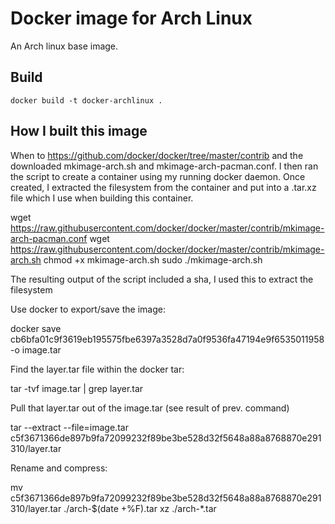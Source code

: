 Docker image for Arch Linux
===========================

An Arch linux base image.

Build
-----

    docker build -t docker-archlinux .

How I built this image
----------------------

When to https://github.com/docker/docker/tree/master/contrib and the downloaded
mkimage-arch.sh and mkimage-arch-pacman.conf.
I then ran the script to create a container using my running docker daemon.
Once created, I extracted the filesystem from the container and put into a .tar.xz file
which I use when building this container.

  wget https://raw.githubusercontent.com/docker/docker/master/contrib/mkimage-arch-pacman.conf
  wget https://raw.githubusercontent.com/docker/docker/master/contrib/mkimage-arch.sh
  chmod +x mkimage-arch.sh
  sudo ./mkimage-arch.sh

The resulting output of the script included a sha, I used this to extract the filesystem

Use docker to export/save the image:

  docker save cb6bfa01c9f3619eb195575fbe6397a3528d7a0f9536fa47194e9f6535011958 -o image.tar

Find the layer.tar file within the docker tar:

  tar -tvf image.tar | grep layer.tar

Pull that layer.tar out of the image.tar (see result of prev. command)

  tar --extract --file=image.tar c5f3671366de897b9fa72099232f89be3be528d32f5648a88a8768870e291310/layer.tar

Rename and compress:

  mv c5f3671366de897b9fa72099232f89be3be528d32f5648a88a8768870e291310/layer.tar ./arch-$(date +%F).tar
  xz ./arch-*.tar

